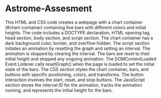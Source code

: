 # Astrome-Assesment
This HTML and CSS code creates a webpage with a chart container (#chart-container) containing five bars with different colors and initial heights. The code includes a DOCTYPE declaration, HTML opening tag, head section, body section, and script section. The chart container has a dark background color, border, and overflow hidden. The script section initiates an animation by resetting the graph and setting an interval. The animation is stopped by clearing the interval. The bars are reset to their initial height and stopped any ongoing animation. The DOMContentLoaded Event Listener calls resetGraph() when the page is loaded to set the initial state of the bars. The CSS section styles the chart container, bars, and buttons with specific positioning, colors, and transforms. The button interaction involves the start, reset, and stop buttons. The JavaScript section stores the interval ID for the animation, tracks the animation running, and represents the initial height for the bars.
